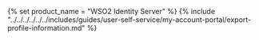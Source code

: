 {% set product_name = "WSO2 Identity Server" %}
{% include "../../../../../../includes/guides/user-self-service/my-account-portal/export-profile-information.md" %}